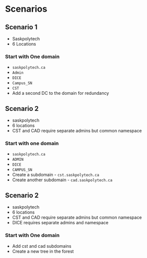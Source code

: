 # Scenarios
## Scenario 1
- Saskpolytech
- 6 Locations

### Start with One domain
- `saskpolytech.ca`
- `Admin`
- `DICE`
- `Campus_SN`
- `CST`
- Add a second DC to the domain for redundancy

## Scenario 2
- saskpolytech
- 6 locations
- CST and CAD require separate admins but common namespace

### Start with one domain
- `saskpolytech.ca`
- `ADMIN`
- `DICE`
- `CAMPUS_SN`
- Create a subdomain - `cst.saskpolytech.ca`
- Create another subdomain - `cad.saskpolytech.ca`

## Scenario 2
- saskpolytech
- 6 locations
- CST and CAD require separate admins but common namespace
- DICE requires separate admins and namespace

### Start with One domain
- Add cst and cad subdomains
- Create a new tree in the forest